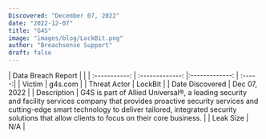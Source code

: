 ```yaml
---
Discovered: "December 07, 2022"
date: "2022-12-07"
title: "G4S"
image: "images/blog/LockBit.png"
author: "Breachsense Support"
draft: false
---
```


| Data Breach Report           |              | 
| :-----------: | :-------------:     |:-------------:    | :-----:|
| Victim      | g4s.com       | 
| Threat Actor      | LockBit      | 
| Date Discovered      | Dec 07, 2022      | 
| Description      | G4S is part of Allied Universal®, a leading security and facility services company that provides proactive security services and cutting-edge smart technology to deliver tailored, integrated security solutions that allow clients to focus on their core business.      | 
| Leak Size      | N/A      | 

